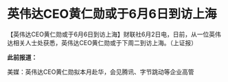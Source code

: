 

# 英伟达CEO黄仁勋或于6月6日到访上海

【英伟达CEO黄仁勋或于6月6日到访上海】财联社6月2日电，日前，从一位英伟达相关人士处获悉，英伟达CEO黄仁勋或于下周二到访上海。（上证报）

**此前报道：**

美媒：英伟达CEO黄仁勋拟本月赴华，会见腾讯、字节跳动等企业高管

